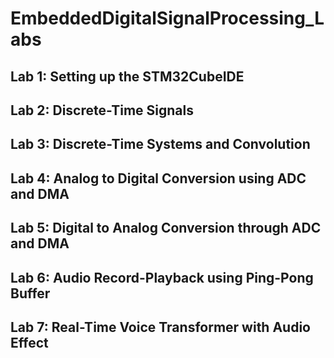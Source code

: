 # EmbeddedDigitalSignalProcessing_Labs
## Lab 1: Setting up the STM32CubeIDE
## Lab 2: Discrete-Time Signals
## Lab 3: Discrete-Time Systems and Convolution
## Lab 4: Analog to Digital Conversion using ADC and DMA
## Lab 5: Digital to Analog Conversion through ADC and DMA
## Lab 6: Audio Record-Playback using Ping-Pong Buffer
## Lab 7: Real-Time Voice Transformer with Audio Effect
